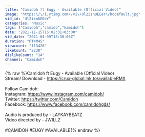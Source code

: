 ```yaml
---
title: "Camidoh ft Eugy - Available (Official Video)"
image: "https:\/\/i.ytimg.com\/vi\/Ul2isnUEEeY\/hqdefault.jpg"
vid_id: "Ul2isnUEEeY"
categories: "Music"
tags: ["Camidoh","camido","kamidoh"]
date: "2021-11-15T16:02:31+03:00"
vid_date: "2021-04-09T18:30:06Z"
duration: "PT4M4S"
viewcount: "113426"
likeCount: "2230"
dislikeCount: "14"
channel: "Camidoh"
---
```

{% raw %}Camidoh ft Eugy - Available (Official Video)<br />Stream/ Download - <a rel="nofollow" target="blank" href="https://crux-global.lnk.to/availableRMX">https://crux-global.lnk.to/availableRMX</a><br /><br />Follow Camidoh:<br />Instagram: <a rel="nofollow" target="blank" href="https://www.instagram.com/camidoh/​">https://www.instagram.com/camidoh/​</a><br />Twitter: <a rel="nofollow" target="blank" href="https://twitter.com/Camidoh​">https://twitter.com/Camidoh​</a><br />Facebook: <a rel="nofollow" target="blank" href="https://www.facebook.com/camidohgds/​">https://www.facebook.com/camidohgds/​</a><br /><br />Audio is produced by - LAYKAYBEATZ<br />Video directed by - JWILLZ<br /><br />#CAMIDOH #EUGY #AVAILABLE{% endraw %}
